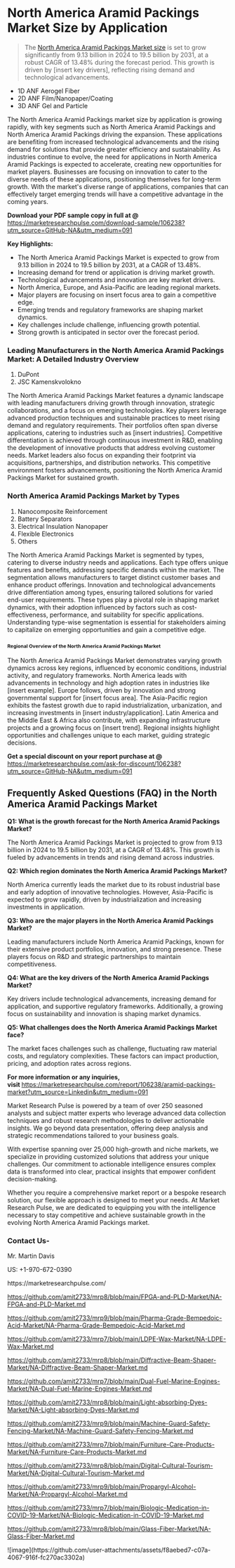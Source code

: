 <h1>North America Aramid Packings Market&nbsp;Size by Application</h1><blockquote><p>The <a href="https://marketresearchpulse.com/download-sample/106238?utm_source=GitHub-NA&amp;utm_medium=091">North America Aramid Packings Market size</a> is set to grow significantly from 9.13 billion in 2024 to 19.5 billion by 2031, at a robust CAGR of 13.48% during the forecast period. This growth is driven by [insert key drivers], reflecting rising demand and technological advancements.</p></blockquote><ul><li>1D ANF Aerogel Fiber<li> 2D ANF Film/Nanopaper/Coating<li> 3D ANF Gel and Particle</li></ul><p>The North America Aramid Packings market size by application is growing rapidly, with key segments such as North America Aramid Packings and North America Aramid Packings driving the expansion. These applications are benefiting from increased technological advancements and the rising demand for solutions that provide greater efficiency and sustainability. As industries continue to evolve, the need for applications in North America Aramid Packings is expected to accelerate, creating new opportunities for market players. Businesses are focusing on innovation to cater to the diverse needs of these applications, positioning themselves for long-term growth. With the market's diverse range of applications, companies that can effectively target emerging trends will have a competitive advantage in the coming years.</p><p><strong>Download your PDF sample copy in full at @ </strong><a href="https://marketresearchpulse.com/download-sample/106238?utm_source=GitHub-NA&amp;utm_medium=091">https://marketresearchpulse.com/download-sample/106238?utm_source=GitHub-NA&amp;utm_medium=091</a></p><p><strong>Key Highlights: </strong></p><ul><li>The North America Aramid Packings Market is expected to grow from 9.13 billion in 2024 to 19.5 billion by 2031, at a CAGR of 13.48%.</li><li>Increasing demand for trend or application is driving market growth.</li><li>Technological advancements and innovation are key market drivers.</li><li>North America, Europe, and Asia-Pacific are leading regional markets.</li><li>Major players are focusing on insert focus area to gain a competitive edge.</li><li>Emerging trends and regulatory frameworks are shaping market dynamics.</li><li>Key challenges include challenge, influencing growth potential.</li><li>Strong growth is anticipated in sector over the forecast period.</li></ul><h3>Leading Manufacturers in the North America Aramid Packings Market: A Detailed Industry Overview</h3><ol><li>DuPont</li><li>JSC Kamenskvolokno</li></ol><div class="flex max-w-full flex-col flex-grow"><div class="min-h-8 text-message flex w-full flex-col items-end gap-2 whitespace-normal break-words [.text-message+&amp;]:mt-5" dir="auto" data-message-author-role="assistant" data-message-id="fd8432e4-4910-450d-b182-61b7bfb0a01f" data-message-model-slug="gpt-4o"><div class="flex w-full flex-col gap-1 empty:hidden first:pt-[3px]"><div class="markdown prose w-full break-words dark:prose-invert light"><p>The North America Aramid Packings Market features a dynamic landscape with leading manufacturers driving growth through innovation, strategic collaborations, and a focus on emerging technologies. Key players leverage advanced production techniques and sustainable practices to meet rising demand and regulatory requirements. Their portfolios often span diverse applications, catering to industries such as [insert industries]. Competitive differentiation is achieved through continuous investment in R&amp;D, enabling the development of innovative products that address evolving customer needs. Market leaders also focus on expanding their footprint via acquisitions, partnerships, and distribution networks. This competitive environment fosters advancements, positioning the North America Aramid Packings Market for sustained growth.</p></div></div></div></div><h3>North America Aramid Packings Market by Types</h3><ol><li>Nanocomposite Reinforcement<li> Battery Separators<li> Electrical Insulation Nanopaper<li> Flexible Electronics<li> Others</li></ol><div class="flex max-w-full flex-col flex-grow"><div class="min-h-8 text-message flex w-full flex-col items-end gap-2 whitespace-normal break-words [.text-message+&amp;]:mt-5" dir="auto" data-message-author-role="assistant" data-message-id="084470be-0bb7-4664-bddf-5156b4f41249" data-message-model-slug="gpt-4o-mini"><div class="flex w-full flex-col gap-1 empty:hidden first:pt-[3px]"><div class="markdown prose w-full break-words dark:prose-invert light"><p>The North America Aramid Packings Market is segmented by types, catering to diverse industry needs and applications. Each type offers unique features and benefits, addressing specific demands within the market. The segmentation allows manufacturers to target distinct customer bases and enhance product offerings. Innovation and technological advancements drive differentiation among types, ensuring tailored solutions for varied end-user requirements. These types play a pivotal role in shaping market dynamics, with their adoption influenced by factors such as cost-effectiveness, performance, and suitability for specific applications. Understanding type-wise segmentation is essential for stakeholders aiming to capitalize on emerging opportunities and gain a competitive edge.</p></div></div></div></div><h3><span style="font-size: 11px;">Regional Overview of the North America Aramid Packings Market</span></h3><div class="flex max-w-full flex-col flex-grow"><div class="min-h-8 text-message flex w-full flex-col items-end gap-2 whitespace-normal break-words [.text-message+&amp;]:mt-5" dir="auto" data-message-author-role="assistant" data-message-id="e9038762-ce64-4e30-91c9-9bd413514231" data-message-model-slug="gpt-4o-mini"><div class="flex w-full flex-col gap-1 empty:hidden first:pt-[3px]"><div class="markdown prose w-full break-words dark:prose-invert light"><p>The North America Aramid Packings Market demonstrates varying growth dynamics across key regions, influenced by economic conditions, industrial activity, and regulatory frameworks. North America leads with advancements in technology and high adoption rates in industries like [insert example]. Europe follows, driven by innovation and strong governmental support for [insert focus area]. The Asia-Pacific region exhibits the fastest growth due to rapid industrialization, urbanization, and increasing investments in [insert industry/application]. Latin America and the Middle East &amp; Africa also contribute, with expanding infrastructure projects and a growing focus on [insert trend]. Regional insights highlight opportunities and challenges unique to each market, guiding strategic decisions.</p></div></div></div></div><p><strong>Get a special discount on your report purchase at @ </strong><a href="https://marketresearchpulse.com/ask-for-discount/106238?utm_source=GitHub-NA&amp;utm_medium=091">https://marketresearchpulse.com/ask-for-discount/106238?utm_source=GitHub-NA&amp;utm_medium=091</a></p><h2>Frequently Asked Questions (FAQ) in the North America Aramid Packings Market</h2><p><strong>Q1: What is the growth forecast for the North America Aramid Packings Market?</strong></p><p>The North America Aramid Packings Market is projected to grow from 9.13 billion in 2024 to 19.5 billion by 2031, at a CAGR of 13.48%. This growth is fueled by advancements in trends and rising demand across industries.</p><p><strong>Q2: Which region dominates the North America Aramid Packings Market?</strong></p><p>North America currently leads the market due to its robust industrial base and early adoption of innovative technologies. However, Asia-Pacific is expected to grow rapidly, driven by industrialization and increasing investments in application.</p><p><strong>Q3: Who are the major players in the North America Aramid Packings Market?</strong></p><p>Leading manufacturers include North America Aramid Packings, known for their extensive product portfolios, innovation, and strong presence. These players focus on R&amp;D and strategic partnerships to maintain competitiveness.</p><p><strong>Q4: What are the key drivers of the North America Aramid Packings Market?</strong></p><p>Key drivers include technological advancements, increasing demand for application, and supportive regulatory frameworks. Additionally, a growing focus on sustainability and innovation is shaping market dynamics.</p><p><strong>Q5: What challenges does the North America Aramid Packings Market face?</strong></p><p>The market faces challenges such as challenge, fluctuating raw material costs, and regulatory complexities. These factors can impact production, pricing, and adoption rates across regions.</p><p><strong>For more information or any inquiries, visit&nbsp;</strong><a href="https://marketresearchpulse.com/report/106238/aramid-packings-market?utm_source=Linkedin&utm_medium=091">https://marketresearchpulse.com/report/106238/aramid-packings-market?utm_source=Linkedin&utm_medium=091</a></p><p>Market Research Pulse is powered by a team of over 250 seasoned analysts and subject matter experts who leverage advanced data collection techniques and robust research methodologies to deliver actionable insights. We go beyond data presentation, offering deep analysis and strategic recommendations tailored to your business goals.</p><p>With expertise spanning over 25,000 high-growth and niche markets, we specialize in providing customized solutions that address your unique challenges. Our commitment to actionable intelligence ensures complex data is transformed into clear, practical insights that empower confident decision-making.</p><p>Whether you require a comprehensive market report or a bespoke research solution, our flexible approach is designed to meet your needs. At Market Research Pulse, we are dedicated to equipping you with the intelligence necessary to stay competitive and achieve sustainable growth in the evolving North America Aramid Packings market.</p><h3><strong>Contact Us-</strong></h3><p>Mr. Martin Davis</p><p>US: +1-970-672-0390</p><p>https://marketresearchpulse.com/</p><p><a href="https://github.com/amit2733/mrp8/blob/main/FPGA-and-PLD-Market/NA-FPGA-and-PLD-Market.md">https://github.com/amit2733/mrp8/blob/main/FPGA-and-PLD-Market/NA-FPGA-and-PLD-Market.md</a></p><p><a href="https://github.com/amit2733/mrp9/blob/main/Pharma-Grade-Bempedoic-Acid-Market/NA-Pharma-Grade-Bempedoic-Acid-Market.md">https://github.com/amit2733/mrp9/blob/main/Pharma-Grade-Bempedoic-Acid-Market/NA-Pharma-Grade-Bempedoic-Acid-Market.md</a></p><p><a href="https://github.com/amit2733/mrp7/blob/main/LDPE-Wax-Market/NA-LDPE-Wax-Market.md">https://github.com/amit2733/mrp7/blob/main/LDPE-Wax-Market/NA-LDPE-Wax-Market.md</a></p><p><a href="https://github.com/amit2733/mrp8/blob/main/Diffractive-Beam-Shaper-Market/NA-Diffractive-Beam-Shaper-Market.md">https://github.com/amit2733/mrp8/blob/main/Diffractive-Beam-Shaper-Market/NA-Diffractive-Beam-Shaper-Market.md</a></p><p><a href="https://github.com/amit2733/mrp7/blob/main/Dual-Fuel-Marine-Engines-Market/NA-Dual-Fuel-Marine-Engines-Market.md">https://github.com/amit2733/mrp7/blob/main/Dual-Fuel-Marine-Engines-Market/NA-Dual-Fuel-Marine-Engines-Market.md</a></p><p><a href="https://github.com/amit2733/mrp8/blob/main/Light-absorbing-Dyes-Market/NA-Light-absorbing-Dyes-Market.md">https://github.com/amit2733/mrp8/blob/main/Light-absorbing-Dyes-Market/NA-Light-absorbing-Dyes-Market.md</a></p><p><a href="https://github.com/amit2733/mrp9/blob/main/Machine-Guard-Safety-Fencing-Market/NA-Machine-Guard-Safety-Fencing-Market.md">https://github.com/amit2733/mrp9/blob/main/Machine-Guard-Safety-Fencing-Market/NA-Machine-Guard-Safety-Fencing-Market.md</a></p><p><a href="https://github.com/amit2733/mrp7/blob/main/Furniture-Care-Products-Market/NA-Furniture-Care-Products-Market.md">https://github.com/amit2733/mrp7/blob/main/Furniture-Care-Products-Market/NA-Furniture-Care-Products-Market.md</a></p><p><a href="https://github.com/amit2733/mrp8/blob/main/Digital-Cultural-Tourism-Market/NA-Digital-Cultural-Tourism-Market.md">https://github.com/amit2733/mrp8/blob/main/Digital-Cultural-Tourism-Market/NA-Digital-Cultural-Tourism-Market.md</a></p><p><a href="https://github.com/amit2733/mrp9/blob/main/Propargyl-Alcohol-Market/NA-Propargyl-Alcohol-Market.md">https://github.com/amit2733/mrp9/blob/main/Propargyl-Alcohol-Market/NA-Propargyl-Alcohol-Market.md</a></p><p><a href="https://github.com/amit2733/mrp7/blob/main/Biologic-Medication-in-COVID-19-Market/NA-Biologic-Medication-in-COVID-19-Market.md">https://github.com/amit2733/mrp7/blob/main/Biologic-Medication-in-COVID-19-Market/NA-Biologic-Medication-in-COVID-19-Market.md</a></p><p><a href="https://github.com/amit2733/mrp8/blob/main/Glass-Fiber-Market/NA-Glass-Fiber-Market.md">https://github.com/amit2733/mrp8/blob/main/Glass-Fiber-Market/NA-Glass-Fiber-Market.md</a></p>
![image](https://github.com/user-attachments/assets/f8aebed7-c07a-4067-916f-fc270ac3302a)
